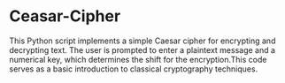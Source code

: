 # Ceasar-Cipher
This Python script implements a simple Caesar cipher for encrypting and decrypting text. The user is prompted to enter a plaintext message and a numerical key, which determines the shift for the encryption.This code serves as a basic introduction to classical cryptography techniques.
